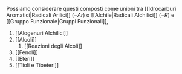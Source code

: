 Possiamo considerare questi composti come unioni tra [[Idrocarburi Aromatici|Radicali Arilici]] ($-Ar$) o [[Alchile|Radicali Alchilici]] ($-R$) e [[Gruppo Funzionale|Gruppi Funzionali]],

1. [[Alogenuri Alchilici]]
2. [[Alcoli]]
	1. [[Reazioni degli Alcoli]]
3. [[Fenoli]]
4. [[Eteri]]
5. [[Tioli e Tioeteri]]